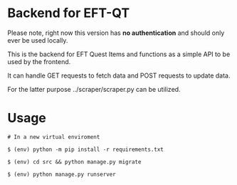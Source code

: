 Backend for EFT-QT
===============

Please note, right now this version has **no authentication** and should only ever be used locally. 

This is the backend for EFT Quest Items and functions as a simple API to be used by the frontend.

It can handle GET requests to fetch data and POST requests to update data.

For the latter purpose ../scraper/scraper.py can be utilized.

Usage
===============
```shell
# In a new virtual enviroment

$ (env) python -m pip install -r requirements.txt

$ (env) cd src && python manage.py migrate

$ (env) python manage.py runserver
```